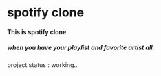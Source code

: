 # <h1>spotify clone</h1>

<h4>This is spotify clone </h4>
  <h5>when you have your playlist and favorite artist all. </h5>

project status : working..
